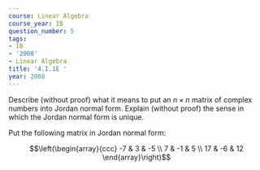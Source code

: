 ```yaml
---
course: Linear Algebra
course_year: IB
question_number: 5
tags:
- IB
- '2008'
- Linear Algebra
title: '4.I.1E '
year: 2008
---
```



Describe (without proof) what it means to put an $n \times n$ matrix of complex numbers into Jordan normal form. Explain (without proof) the sense in which the Jordan normal form is unique.

Put the following matrix in Jordan normal form:

$$\left(\begin{array}{ccc}
-7 & 3 & -5 \\
7 & -1 & 5 \\
17 & -6 & 12
\end{array}\right)$$